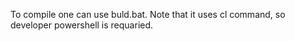 To compile one can use buld.bat. Note that it uses cl command, so developer powershell is requaried.
